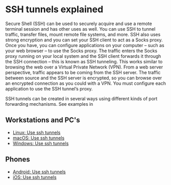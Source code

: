# SSH tunnels explained

Secure Shell (SSH) can be used to securely acquire and use a remote terminal session and has other uses as well. 
You can use SSH to tunnel traffic, transfer files, mount remote file systems, and more. SSH also uses strong encryption 
and you can set your SSH client to act as a Socks proxy. Once you have, you can configure applications on your 
computer – such as your web browser – to use the Socks proxy. The traffic enters the Socks proxy running on your local 
system and the SSH client forwards it through the SSH connection – this is known as SSH tunneling. This works similar 
to browsing the web over a Virtual Private Network (VPN). From a web server perspective, traffic appears to be coming 
from the SSH server. The traffic between source and the SSH server is encrypted, so you can browse over an encrypted 
connection as you could with a VPN. You must configure each application to use the SSH tunnel’s proxy.

SSH tunnels can be created in several ways using different kinds of port forwarding mechanisms. See examples in 

## Workstations and PC's

* [Linux: Use ssh tunnels](linux-pc-mitigations:docs/services/ssh)
* [macOS: Use ssh tunnels](macos-mitigations:docs/services/ssh)
* [Windows: Use ssh tunnels](windows-pc-mitigations:docs/services/ssh)

## Phones

* [Android: Use ssh tunnels](android-mitigations:docs/services/ssh)
* [iOS: Use ssh tunnels](ios-mitigations:docs/services/ssh)

 



